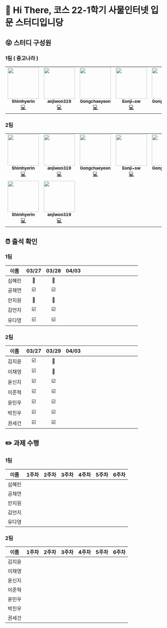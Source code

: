 # 👋 Hi  There, 코스 22-1학기 사물인터넷 입문 스터디입니당



## :stuck_out_tongue_closed_eyes: 스터디 구성원

### 1팀 ( 중고나라 )

<table>
  <tr>
    <td align="center"><a href="https://github.com/Shimhyerin"><img src="https://avatars.githubusercontent.com/u/54926467?v=4" width="100px;" alt=""/><br /><sub><b>Shimhyerin</b></sub></a><br /><a href="https://github.com/Shimhyerin" title="Code">💻</a></td>
    <td align="center"><a href="https://github.com/anjiwon319"><img src="https://avatars.githubusercontent.com/u/66212424?v=4" width="100px;" alt=""/><br /><sub><b>anjiwon319</b></sub></a><br /><a href="https://github.com/anjiwon319" title="Code">💻</a></td>
    <td align="center"><a href="https://github.com/Gongchaeyeon"><img src="https://avatars.githubusercontent.com/u/66231912?v=4" width="100px;" alt=""/><br /><sub><b>Gongchaeyeon</b></sub></a><br /><a href="https://github.com/Gongchaeyeon" title="Code">💻</a></td>
      <td align="center"><a href="https://github.com/Eonji-sw"><img src="https://avatars.githubusercontent.com/u/85453429?v=4" width="100px;" alt=""/><br /><sub><b>Eonji-sw</b></sub></a><br /><a href="https://github.com/Eonji-sw" title="Code">💻</a></td>
      <td align="center"><a href="https://github.com/Gongchaeyeon"><img src="https://avatars.githubusercontent.com/u/66231912?v=4" width="100px;" alt=""/><br /><sub><b>Gongchaeyeon</b></sub></a><br /><a href="https://github.com/Gongchaeyeon" title="Code">💻</a></td>
  </tr>
</table>

### 2팀
<table>
  <tr>
    <td align="center"><a href="https://github.com/Shimhyerin"><img src="https://avatars.githubusercontent.com/u/54926467?v=4" width="100px;" alt=""/><br /><sub><b>Shimhyerin</b></sub></a><br /><a href="https://github.com/Shimhyerin" title="Code">💻</a></td>
    <td align="center"><a href="https://github.com/anjiwon319"><img src="https://avatars.githubusercontent.com/u/66212424?v=4" width="100px;" alt=""/><br /><sub><b>anjiwon319</b></sub></a><br /><a href="https://github.com/anjiwon319" title="Code">💻</a></td>
    <td align="center"><a href="https://github.com/Gongchaeyeon"><img src="https://avatars.githubusercontent.com/u/66231912?v=4" width="100px;" alt=""/><br /><sub><b>Gongchaeyeon</b></sub></a><br /><a href="https://github.com/Gongchaeyeon" title="Code">💻</a></td>
      <td align="center"><a href="https://github.com/Eonji-sw"><img src="https://avatars.githubusercontent.com/u/85453429?v=4" width="100px;" alt=""/><br /><sub><b>Eonji-sw</b></sub></a><br /><a href="https://github.com/Eonji-sw" title="Code">💻</a></td>
      <td align="center"><a href="https://github.com/Gongchaeyeon"><img src="https://avatars.githubusercontent.com/u/66231912?v=4" width="100px;" alt=""/><br /><sub><b>Gongchaeyeon</b></sub></a><br /><a href="https://github.com/Gongchaeyeon" title="Code">💻</a></td>
  </tr>
    <tr>
    <td align="center"><a href="https://github.com/Shimhyerin"><img src="https://avatars.githubusercontent.com/u/54926467?v=4" width="100px;" alt=""/><br /><sub><b>Shimhyerin</b></sub></a><br /><a href="https://github.com/Shimhyerin" title="Code">💻</a></td>
    <td align="center"><a href="https://github.com/anjiwon319"><img src="https://avatars.githubusercontent.com/u/66212424?v=4" width="100px;" alt=""/><br /><sub><b>anjiwon319</b></sub></a><br /><a href="https://github.com/anjiwon319" title="Code">💻</a></td>
  </tr>
</table>



## :alarm_clock: 출석 확인

### 1팀

|  이름  |          03/27          |          03/28          | 04/03 |      |      |      |      |      |      |      |      |      |      |      |
| :----: | :---------------------: | :---------------------: | :---: | :--: | :--: | :--: | ---- | ---- | ---- | ---- | ---- | ---- | ---- | ---- |
| 심혜린 |            🤒            |            🤒            |       |      |      |      |      |      |      |      |      |      |      |      |
| 공채연 | :ballot_box_with_check: | :ballot_box_with_check: |       |      |      |      |      |      |      |      |      |      |      |      |
| 안지원 |            🤒            |            🤒            |       |      |      |      |      |      |      |      |      |      |      |      |
| 김언지 | :ballot_box_with_check: | :ballot_box_with_check: |       |      |      |      |      |      |      |      |      |      |      |      |
| 유다영 | :ballot_box_with_check: | :ballot_box_with_check: |       |      |      |      |      |      |      |      |      |      |      |      |

### 2팀 
|  이름  |          03/27          |          03/29          | 04/03 |      |      |      |      |      |      |      |      |      |      |      |
| :----: | :---------------------: | :---------------------: | :---: | :--: | :--: | :--: | ---- | ---- | ---- | ---- | ---- | ---- | ---- | ---- |
| 김지윤 | :ballot_box_with_check: |            🤒            |       |      |      |      |      |      |      |      |      |      |      |      |
| 이채영 | :ballot_box_with_check: |            🤒            |       |      |      |      |      |      |      |      |      |      |      |      |
| 윤신지 | :ballot_box_with_check: | :ballot_box_with_check: |       |      |      |      |      |      |      |      |      |      |      |      |
| 이준혁 | :ballot_box_with_check: | :ballot_box_with_check: |       |      |      |      |      |      |      |      |      |      |      |      |
| 윤민우 | :ballot_box_with_check: | :ballot_box_with_check: |       |      |      |      |      |      |      |      |      |      |      |      |
| 박진우 | :ballot_box_with_check: | :ballot_box_with_check: |       |      |      |      |      |      |      |      |      |      |      |      |
| 권세건 | :ballot_box_with_check: | :ballot_box_with_check: |       |      |      |      |      |      |      |      |      |      |      |      |

## :pencil2: 과제 수행 ##

### 1팀
|  이름  | 1주차 | 2주차 | 3주차 | 4주차 | 5주차 | 6주차 |
| :----: | :---: | :---: | :---: | :---: | :---: | :---: |
| 심혜린 |       |       |       |       |       |       |
| 공채연 |       |       |       |       |       |       |
| 안지원 |       |       |       |       |       |       |
| 김언지 |       |       |       |       |       |       |
| 유다영 |       |       |       |       |       |       |
### 2팀 
|  이름  | 1주차 | 2주차 | 3주차 | 4주차 | 5주차 | 6주차 |
| :----: | :---: | :---: | :---: | :---: | :---: | :---: |
| 김지윤 |       |       |       |       |       |       |
| 이채영 |       |       |       |       |       |       |
| 윤신지 |       |       |       |       |       |       |
| 이준혁 |       |       |       |       |       |       |
| 윤민우 |       |       |       |       |       |       |
| 박진우 |       |       |       |       |       |       |
| 권세건 |       |       |       |       |       |       |
